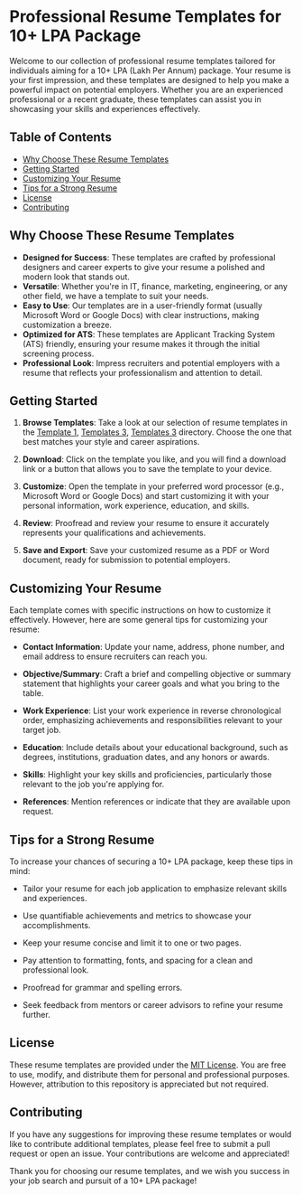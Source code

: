 # Professional Resume Templates for 10+ LPA Package

Welcome to our collection of professional resume templates tailored for individuals aiming for a 10+ LPA (Lakh Per Annum) package. Your resume is your first impression, and these templates are designed to help you make a powerful impact on potential employers. Whether you are an experienced professional or a recent graduate, these templates can assist you in showcasing your skills and experiences effectively.

## Table of Contents
- [Why Choose These Resume Templates](#why-choose-these-resume-templates)
- [Getting Started](#getting-started)
- [Customizing Your Resume](#customizing-your-resume)
- [Tips for a Strong Resume](#tips-for-a-strong-resume)
- [License](#license)
- [Contributing](#contributing)

## Why Choose These Resume Templates

- **Designed for Success**: These templates are crafted by professional designers and career experts to give your resume a polished and modern look that stands out.
- **Versatile**: Whether you're in IT, finance, marketing, engineering, or any other field, we have a template to suit your needs.
- **Easy to Use**: Our templates are in a user-friendly format (usually Microsoft Word or Google Docs) with clear instructions, making customization a breeze.
- **Optimized for ATS**: These templates are Applicant Tracking System (ATS) friendly, ensuring your resume makes it through the initial screening process.
- **Professional Look**: Impress recruiters and potential employers with a resume that reflects your professionalism and attention to detail.

## Getting Started

1. **Browse Templates**: Take a look at our selection of resume templates in the [Template 1](https://docs.google.com/document/d/1RV6MoK_h13ohpaChGXia6bzfshKvCY8q/edit?usp=sharing&ouid=112318301889057418254&rtpof=true&sd=true), [Templates 3](https://drive.google.com/file/d/12EM2pYuZH0k4xRV_Qwa8mt_qh1sYjH3v/view?usp=sharing), [Templates 3](https://drive.google.com/file/d/12EM2pYuZH0k4xRV_Qwa8mt_qh1sYjH3v/view?usp=sharing) directory. Choose the one that best matches your style and career aspirations.

2. **Download**: Click on the template you like, and you will find a download link or a button that allows you to save the template to your device.

3. **Customize**: Open the template in your preferred word processor (e.g., Microsoft Word or Google Docs) and start customizing it with your personal information, work experience, education, and skills.

4. **Review**: Proofread and review your resume to ensure it accurately represents your qualifications and achievements.

5. **Save and Export**: Save your customized resume as a PDF or Word document, ready for submission to potential employers.

## Customizing Your Resume

Each template comes with specific instructions on how to customize it effectively. However, here are some general tips for customizing your resume:

- **Contact Information**: Update your name, address, phone number, and email address to ensure recruiters can reach you.

- **Objective/Summary**: Craft a brief and compelling objective or summary statement that highlights your career goals and what you bring to the table.

- **Work Experience**: List your work experience in reverse chronological order, emphasizing achievements and responsibilities relevant to your target job.

- **Education**: Include details about your educational background, such as degrees, institutions, graduation dates, and any honors or awards.

- **Skills**: Highlight your key skills and proficiencies, particularly those relevant to the job you're applying for.

- **References**: Mention references or indicate that they are available upon request.

## Tips for a Strong Resume

To increase your chances of securing a 10+ LPA package, keep these tips in mind:

- Tailor your resume for each job application to emphasize relevant skills and experiences.

- Use quantifiable achievements and metrics to showcase your accomplishments.

- Keep your resume concise and limit it to one or two pages.

- Pay attention to formatting, fonts, and spacing for a clean and professional look.

- Proofread for grammar and spelling errors.

- Seek feedback from mentors or career advisors to refine your resume further.

## License

These resume templates are provided under the [MIT License](LICENSE.md). You are free to use, modify, and distribute them for personal and professional purposes. However, attribution to this repository is appreciated but not required.

## Contributing

If you have any suggestions for improving these resume templates or would like to contribute additional templates, please feel free to submit a pull request or open an issue. Your contributions are welcome and appreciated!

Thank you for choosing our resume templates, and we wish you success in your job search and pursuit of a 10+ LPA package!

